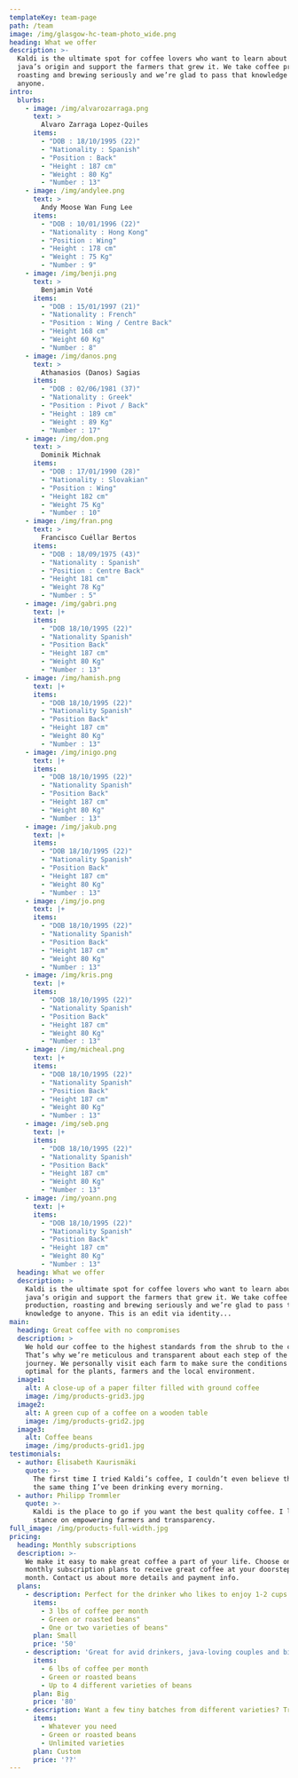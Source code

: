 ```yaml
---
templateKey: team-page
path: /team
image: /img/glasgow-hc-team-photo_wide.png
heading: What we offer
description: >-
  Kaldi is the ultimate spot for coffee lovers who want to learn about their
  java’s origin and support the farmers that grew it. We take coffee production,
  roasting and brewing seriously and we’re glad to pass that knowledge to
  anyone.
intro:
  blurbs:
    - image: /img/alvarozarraga.png
      text: >
        Alvaro Zarraga Lopez-Quiles
      items:
        - "DOB : 18/10/1995 (22)"
        - "Nationality : Spanish"
        - "Position : Back"
        - "Height : 187 cm"
        - "Weight : 80 Kg"
        - "Number : 13"
    - image: /img/andylee.png
      text: >
        Andy Moose Wan Fung Lee
      items:
        - "DOB : 10/01/1996 (22)"
        - "Nationality : Hong Kong"
        - "Position : Wing"
        - "Height : 178 cm"
        - "Weight : 75 Kg"
        - "Number : 9"
    - image: /img/benji.png
      text: >
        Benjamin Voté
      items:
        - "DOB : 15/01/1997 (21)"
        - "Nationality : French"
        - "Position : Wing / Centre Back"
        - "Height 168 cm"
        - "Weight 60 Kg"
        - "Number : 8"
    - image: /img/danos.png
      text: >
        Athanasios (Danos) Sagias
      items:
        - "DOB : 02/06/1981 (37)"
        - "Nationality : Greek"
        - "Position : Pivot / Back"
        - "Height : 189 cm"
        - "Weight : 89 Kg"
        - "Number : 17"
    - image: /img/dom.png
      text: >
        Dominik Michnak
      items:
        - "DOB : 17/01/1990 (28)"
        - "Nationality : Slovakian"
        - "Position : Wing"
        - "Height 182 cm"
        - "Weight 75 Kg"
        - "Number : 10"
    - image: /img/fran.png
      text: >
        Francisco Cuéllar Bertos
      items:
        - "DOB : 18/09/1975 (43)"
        - "Nationality : Spanish"
        - "Position : Centre Back"
        - "Height 181 cm"
        - "Weight 78 Kg"
        - "Number : 5"
    - image: /img/gabri.png
      text: |+
      items:
        - "DOB 18/10/1995 (22)"
        - "Nationality Spanish"
        - "Position Back"
        - "Height 187 cm"
        - "Weight 80 Kg"
        - "Number : 13"
    - image: /img/hamish.png
      text: |+
      items:
        - "DOB 18/10/1995 (22)"
        - "Nationality Spanish"
        - "Position Back"
        - "Height 187 cm"
        - "Weight 80 Kg"
        - "Number : 13"
    - image: /img/inigo.png
      text: |+
      items:
        - "DOB 18/10/1995 (22)"
        - "Nationality Spanish"
        - "Position Back"
        - "Height 187 cm"
        - "Weight 80 Kg"
        - "Number : 13"
    - image: /img/jakub.png
      text: |+
      items:
        - "DOB 18/10/1995 (22)"
        - "Nationality Spanish"
        - "Position Back"
        - "Height 187 cm"
        - "Weight 80 Kg"
        - "Number : 13"
    - image: /img/jo.png
      text: |+
      items:
        - "DOB 18/10/1995 (22)"
        - "Nationality Spanish"
        - "Position Back"
        - "Height 187 cm"
        - "Weight 80 Kg"
        - "Number : 13"
    - image: /img/kris.png
      text: |+
      items:
        - "DOB 18/10/1995 (22)"
        - "Nationality Spanish"
        - "Position Back"
        - "Height 187 cm"
        - "Weight 80 Kg"
        - "Number : 13"
    - image: /img/micheal.png
      text: |+
      items:
        - "DOB 18/10/1995 (22)"
        - "Nationality Spanish"
        - "Position Back"
        - "Height 187 cm"
        - "Weight 80 Kg"
        - "Number : 13"
    - image: /img/seb.png
      text: |+
      items:
        - "DOB 18/10/1995 (22)"
        - "Nationality Spanish"
        - "Position Back"
        - "Height 187 cm"
        - "Weight 80 Kg"
        - "Number : 13"
    - image: /img/yoann.png
      text: |+
      items:
        - "DOB 18/10/1995 (22)"
        - "Nationality Spanish"
        - "Position Back"
        - "Height 187 cm"
        - "Weight 80 Kg"
        - "Number : 13"
  heading: What we offer
  description: >
    Kaldi is the ultimate spot for coffee lovers who want to learn about their
    java’s origin and support the farmers that grew it. We take coffee
    production, roasting and brewing seriously and we’re glad to pass that
    knowledge to anyone. This is an edit via identity...
main:
  heading: Great coffee with no compromises
  description: >
    We hold our coffee to the highest standards from the shrub to the cup.
    That’s why we’re meticulous and transparent about each step of the coffee’s
    journey. We personally visit each farm to make sure the conditions are
    optimal for the plants, farmers and the local environment.
  image1:
    alt: A close-up of a paper filter filled with ground coffee
    image: /img/products-grid3.jpg
  image2:
    alt: A green cup of a coffee on a wooden table
    image: /img/products-grid2.jpg
  image3:
    alt: Coffee beans
    image: /img/products-grid1.jpg
testimonials:
  - author: Elisabeth Kaurismäki
    quote: >-
      The first time I tried Kaldi’s coffee, I couldn’t even believe that was
      the same thing I’ve been drinking every morning.
  - author: Philipp Trommler
    quote: >-
      Kaldi is the place to go if you want the best quality coffee. I love their
      stance on empowering farmers and transparency.
full_image: /img/products-full-width.jpg
pricing:
  heading: Monthly subscriptions
  description: >-
    We make it easy to make great coffee a part of your life. Choose one of our
    monthly subscription plans to receive great coffee at your doorstep each
    month. Contact us about more details and payment info.
  plans:
    - description: Perfect for the drinker who likes to enjoy 1-2 cups per day.
      items:
        - 3 lbs of coffee per month
        - Green or roasted beans"
        - One or two varieties of beans"
      plan: Small
      price: '50'
    - description: 'Great for avid drinkers, java-loving couples and bigger crowds'
      items:
        - 6 lbs of coffee per month
        - Green or roasted beans
        - Up to 4 different varieties of beans
      plan: Big
      price: '80'
    - description: Want a few tiny batches from different varieties? Try our custom plan
      items:
        - Whatever you need
        - Green or roasted beans
        - Unlimited varieties
      plan: Custom
      price: '??'
---
```



